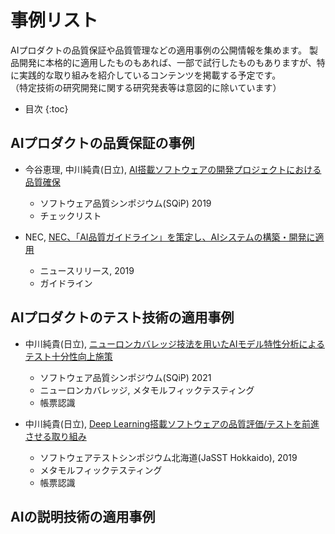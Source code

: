 # 事例リスト

AIプロダクトの品質保証や品質管理などの適用事例の公開情報を集めます。
製品開発に本格的に適用したものもあれば、一部で試行したものもありますが、特に実践的な取り組みを紹介しているコンテンツを掲載する予定です。  
（特定技術の研究開発に関する研究発表等は意図的に除いています）

* 目次
{:toc}

## AIプロダクトの品質保証の事例

- 今谷恵理, 中川純貴(日立), [AI搭載ソフトウェアの開発プロジェクトにおける品質確保](https://www.juse.jp/sqip/symposium/archive/2019/day2/files/B3-1_happyou.pdf)
  - ソフトウェア品質シンポジウム(SQiP) 2019
  - チェックリスト

- NEC, [NEC、「AI品質ガイドライン」を策定し、AIシステムの構築・開発に適用](https://jpn.nec.com/press/201912/20191210_02.html)
  - ニュースリリース, 2019
  -  ガイドライン

## AIプロダクトのテスト技術の適用事例

- 中川純貴(日立), [ニューロンカバレッジ技法を用いたAIモデル特性分析によるテスト十分性向上施策](https://www.juse.jp/sqip/symposium/2021/timetable/files/B2-3_happyou.pdf)
  - ソフトウェア品質シンポジウム(SQiP) 2021
  - ニューロンカバレッジ, メタモルフィックテスティング
  - 帳票認識

- 中川純貴(日立), [Deep Learning搭載ソフトウェアの品質評価/テストを前進させる取り組み](https://www.jasst.jp/symposium/jasst19hokkaido/pdf/S3-1-2.pdf)
  - ソフトウェアテストシンポジウム北海道(JaSST Hokkaido), 2019
  - メタモルフィックテスティング
  - 帳票認識

## AIの説明技術の適用事例
